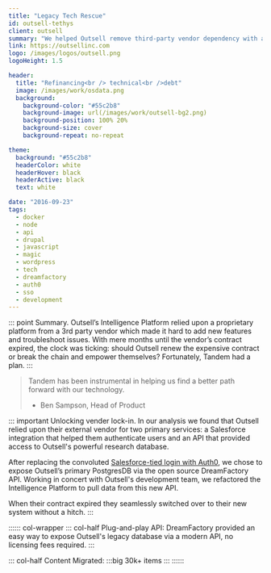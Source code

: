 ```yaml
---
title: "Legacy Tech Rescue"
id: outsell-tethys
client: outsell
summary: "We helped Outsell remove third-party vendor dependency with a new Laravel-powered API to feed an ecosystem of Drupal sites."
link: https://outsellinc.com
logo: /images/logos/outsell.png
logoHeight: 1.5

header:
  title: "Refinancing<br /> technical<br />debt"
  image: /images/work/osdata.png
  background:
    background-color: "#55c2b8"
    background-image: url(/images/work/outsell-bg2.png)
    background-position: 100% 20%
    background-size: cover
    background-repeat: no-repeat

theme:
  background: "#55c2b8"
  headerColor: white
  headerHover: black
  headerActive: black
  text: white

date: "2016-09-23"
tags:
  - docker
  - node
  - api
  - drupal
  - javascript
  - magic
  - wordpress
  - tech
  - dreamfactory
  - auth0
  - sso
  - development
---
```


::: point Summary.
Outsell’s Intelligence Platform relied upon a proprietary platform from a 3rd party vendor which made it hard to add new features and troubleshoot issues. With mere months until the vendor’s contract expired, the clock was ticking: should Outsell renew the expensive contract or break the chain and empower themselves? Fortunately, Tandem had a plan.
:::

> Tandem has been instrumental in helping us find a better path forward with our technology.
> - Ben Sampson, Head of Product

::: important Unlocking vender lock-in.
In our analysis we found that Outsell relied upon their external vendor for two primary services: a Salesforce integration that helped them authenticate users and an API that provided access to Outsell's powerful research database.

After replacing the convoluted [Salesforce-tied login with Auth0](/work/outsell-auth0), we chose to expose Outsell’s primary PostgresDB via the open source DreamFactory API. Working in concert with Outsell's development team, we refactored the Intelligence Platform to pull data from this new API.

When their contract expired they seamlessly switched over to their new system without a hitch.
:::

:::::: col-wrapper
::: col-half Plug-and-play API:
DreamFactory provided an easy way to expose Outsell's legacy database via a modern API, no licensing fees required.
:::

::: col-half Content Migrated:
:::big
30k+ items
:::
::::::
